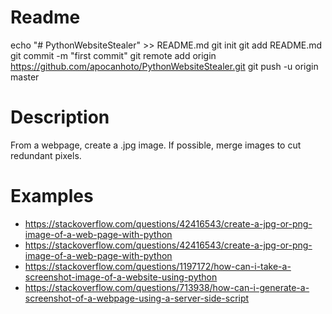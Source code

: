 # Readme

echo "# PythonWebsiteStealer" >> README.md
git init
git add README.md
git commit -m "first commit"
git remote add origin https://github.com/apocanhoto/PythonWebsiteStealer.git
git push -u origin master


# Description
From a webpage, create a .jpg image. If possible, merge images to cut redundant pixels.

# Examples

- https://stackoverflow.com/questions/42416543/create-a-jpg-or-png-image-of-a-web-page-with-python
- https://stackoverflow.com/questions/42416543/create-a-jpg-or-png-image-of-a-web-page-with-python
- https://stackoverflow.com/questions/1197172/how-can-i-take-a-screenshot-image-of-a-website-using-python
- https://stackoverflow.com/questions/713938/how-can-i-generate-a-screenshot-of-a-webpage-using-a-server-side-script


